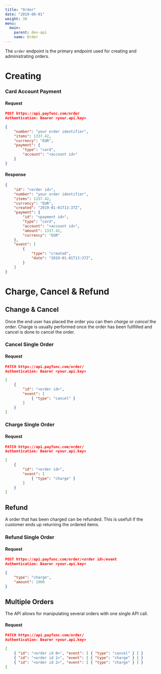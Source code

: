 ```yaml
---
title: "Order"
date: "2019-08-01"
weight: 30
menu: 
  main:
    parent: dev-api
    name: Order
---
```


The `order` endpoint is the primary endpoint used for creating and administrating orders.

# Creating

### Card Account Payment
#### Request
```json
POST https://api.payfunc.com/order
Authentication: Bearer <your.api.key>

{
	"number": "your order identifier",
	"items": 1337.42,
	"currency": "EUR",
	"payment": {
		"type": "card",
		"account": "<account id>"
	}
}
```
#### Response
```json
{
	"id": "<order id>",
	"number": "your order identifier",
	"items": 1337.42,
	"currency": "EUR",
	"created": "2019-01-01T13:37Z",
	"payment": {
		"id": "<payment id>",
		"type": "card",
		"account": "<account id>",
		"amount": 1337.42,
		"currency": "EUR"
	},
	"event": [
		{ 
			"type": "created",
			"date": "2019-01-01T13:37Z",
		}
	]
}
```

# Charge, Cancel & Refund

## Change & Cancel
Once the end user has placed the order you can then _charge_ or _cancel_ the order. Charge is usually performed once the order has been fullfilled and cancel is done to cancel the order.

### Cancel Single Order 
#### Request
```json
PATCH https://api.payfunc.com/order/
Authentication: Bearer <your.api.key>

[
	{
		"id": "<order id>",
		"event": [
			{ "type": "cancel" }
		]
	}
]
```
### Charge Single Order 
#### Request
```json
PATCH https://api.payfunc.com/order/
Authentication: Bearer <your.api.key>

[
	{
		"id": "<order id>",
		"event": [
			{ "type": "charge" }
		]
	}
]
```
## Refund
A order that has been charged can be refunded. This is usefull if the customer ends up returning the ordered items.
### Refund Single Order 
#### Request
```json
POST https://api.payfunc.com/order/<order id>/event
Authentication: Bearer <your.api.key>

{
	"type": "charge",
	"amount": 1000
}
```
## Multiple Orders
The API allows for manipulating several orders with one single API call.
#### Request
```json
PATCH https://api.payfunc.com/order/
Authentication: Bearer <your.api.key>

[
	{ "id": "<order id 0>", "event": [ { "type": "cancel" } ] }
	{ "id": "<order id 1>", "event": [ { "type": "charge" } ] }
	{ "id": "<order id 2>", "event": [ { "type": "charge" } ] }
]
```
